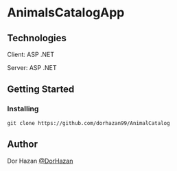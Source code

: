 # AnimalsCatalogApp

## Technologies

Client: ASP .NET

Server: ASP .NET

## Getting Started

### Installing
```
git clone https://github.com/dorhazan99/AnimalCatalog
```
## Author

Dor Hazan
[@DorHazan](https://www.linkedin.com/in/dor-hazan-427279218/)
